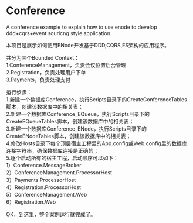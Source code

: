 Conference
==========

A conference example to explain how to use enode to develop ddd+cqrs+event souricng style application.  

本项目是展示如何使用ENode开发基于DDD,CQRS,ES架构的应用程序。  

共分为三个Bounded Context：  
1.ConferenceManagement，负责会议位置后台管理  
2.Registration，负责处理用户下单  
3.Payments，负责处理支付  

运行步骤：  
1.新建一个数据库Conference，执行Scripts目录下的CreateConferenceTables脚本，创建该数据库中的相关表；  
2.新建一个数据库Conference_EQueue，执行Scripts目录下的CreateEQueueTables脚本，创建该数据库中的相关表；  
3.新建一个数据库Conference_ENode，执行Scripts目录下的CreateENodeTables脚本，创建该数据库中的相关表；  
4.修改Hosts目录下每个顶层宿主工程里的App.config或Web.config里的数据库连接字符串，确保数据库连接是正确的；  
5.逐个启动所有的宿主工程，启动顺序可以如下：  
1）Conference.MessageBroker  
2）ConferenceManagement.ProcessorHost  
3）Payments.ProcessorHost  
4）Registration.ProcessorHost  
5）ConferenceManagement.Web  
6）Registration.Web  

OK，到这里，整个案例运行就完成了。  
